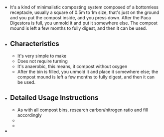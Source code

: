 - It's a kind of minimalistic composting system composed of a bottomless receptacle, usually a square of 0.5m to 1m size, that's just on the ground and you put the compost inside, and you press down. After the Paca Digestora is full, you unmold it and put it somewhere else. The compost mound is left a few months to fully digest, and then it can be used.
- ## Characteristics
	- It's very simple to make
	- Does not require turning
	- It's anaerobic, this means, it compost without oxygen
	- After the bin is filled, you unmold it and place it somewhere else; the compost mound is left a few months to fully digest, and then it can be used.
- ## Detailed Usage Instructions
	- As with all compost bins, research carbon/nitrogen ratio and fill accordingly
	-
	-
-
